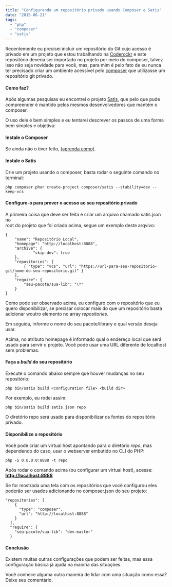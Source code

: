 ```yaml
---
title: "Configurando um repositório privado usando Composer e Satis"
date: "2015-06-21"
tags:
  - "php"
  - "composer"
  - "satis"
---
```


Recentemente eu precisei incluir um repositório do Git cujo acesso é privado em um projeto que estou trabalhando
na [Coderockr](http://coderockr.com) e este repositório deveria ser importado no projeto por meio do composer, talvez
isso não seja novidade para você, mas, para mim é pelo fato de eu nunca ter precisado criar um ambiente acessível
pelo [composer](https://getcomposer.org) que utilizasse um repositório git privado.

#### Como faz?

Após algumas pesquisas eu encontrei o projeto [Satis](https://github.com/composer/satis), que pelo que pude compreender
é mantido pelos mesmos desenvolvedores que mantém o composer.

O uso dele é bem simples e eu tentarei descrever os passos de uma forma bem simples e objetiva:

#### Instale o Composer

Se ainda não o tiver feito, [(aprenda como)](https://getcomposer.org/doc/00-intro.md).

#### Instale o Satis

Crie um projeto usando o composer, basta rodar o seguinte comando no terminal:

`php composer.phar create-project composer/satis --stability=dev --keep-vcs`

#### Configure-o para prover o acesso ao seu repositório privado

A primeira coisa que deve ser feita é criar um arquivo chamado satis.json no  
root do projeto que foi criado acima, segue um exemplo deste arqvivo:

    {  
        "name": "Repositório Local",  
        "homepage": "http://localhost:8888",  
        "archive": {  
                "skip-dev": true  
        },  
        "repositories": [  
            { "type": "vcs", "url": "https://url-para-seu-repositorio-git/nome-do-seu-repositorio.git" }  
        ],  
        "require": {  
            "seu-pacote/sua-lib": "\*"  
        }  
    }

Como pode ser observado acima, eu configuro com o repositório que eu quero disponibilizar, se precisar colocar mais do
que um repositório basta adicionar woutro elemento no array _repositories_.

Em seguida, informe o nome do seu pacote/library e qual versão deseja usar.

Acima, no atributo homepage é informado qual o endereço local que será usado para servir o projeto. Você pode usar uma
URL diferente de localhost sem problemas.

#### Faça a _build_ do seu repositório

Execute o comando abaixo sempre que houver mudanças no seu repositório:

    php bin/satis build <configuration file> <build dir>

Por exemplo, eu rodei assim:

    php bin/satis build satis.json repo

O diretório repo será usado para disponibilizar os fontes do repositório privado.

#### Disponibilize o repositório

Você pode criar um virtual host apontando para o diretório _repo_, mas dependendo do caso, usar o webserver embutido no
CLI do PHP:

    php -S 0.0.0.0:8888 -t repo

Após rodar o comando acima (ou configurar um virtual host), acesse: [**http://localhost:8888**](http://localhost:8888)

Se for mostrada uma tela com os repositórios que você configurou eles poderão ser usados adicionando no composer.json do
seu projeto:

    "repositories": [  
        {  
          "type": "composer",  
          "url": "http://localhost:8888"  
        }  
      ],  
      "require": {  
        "seu-pacote/sua-lib": "dev-master"  
      }

#### Conclusão

Existem muitas outras configurações que podem ser feitas, mas essa configuração básica já ajuda na maioria das
situações.

Você conhece alguma outra maneira de lidar com uma situação como essa? Deixe seu comentário.
